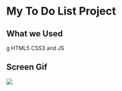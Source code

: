 <h1> My To Do List Project</h1>

<h2>What we Used</h2>
g
HTML5 CSS3 and JS 

<h2>Screen Gif</h2>

![]('js.gif')

